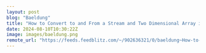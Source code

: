```yaml
---
layout: post
blog: "Baeldung"
title: "How to Convert to and From a Stream and Two Dimensional Array in Java"
date: 2024-08-10T10:30:22Z
image: images/baeldung.png
remote_url: "https://feeds.feedblitz.com/~/902636321/0/baeldung~How-to-Convert-to-and-From-a-Stream-and-Two-Dimensional-Array-in-Java"
---
```

